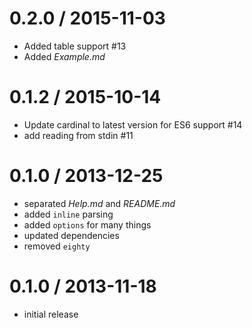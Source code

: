 0.2.0 / 2015-11-03
==================

 * Added table support #13
 * Added *Example.md*

0.1.2 / 2015-10-14
==================

 * Update cardinal to latest version for ES6 support #14
 * add reading from stdin #11

0.1.0 / 2013-12-25
==================

 * separated *Help.md* and *README.md*
 * added `inline` parsing
 * added `options` for many things
 * updated dependencies
 * removed `eighty`

0.1.0 / 2013-11-18
==================

 * initial release
